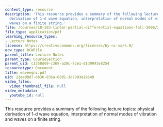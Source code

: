 ```yaml
---
content_type: resource
description: 'This resource provides a summary of the following lecture topics: physical
  derivation of 1-d wave equation, interpretation of normal modes of vibration and
  waves on a finite string.'
file: /courses/18-303-linear-partial-differential-equations-fall-2006/22ead9d70b36836a68d13c7393e19649_waveeqni.pdf
file_type: application/pdf
learning_resource_types:
- Lecture Notes
license: https://creativecommons.org/licenses/by-nc-sa/4.0/
ocw_type: OCWFile
parent_title: Lecture Notes
parent_type: CourseSection
parent_uid: c1358d09-c369-a28c-7ce1-d1d9943e8254
resourcetype: Document
title: waveeqni.pdf
uid: 22ead9d7-0b36-836a-68d1-3c7393e19649
video_files:
  video_thumbnail_file: null
video_metadata:
  youtube_id: null
---
```

This resource provides a summary of the following lecture topics: physical derivation of 1-d wave equation, interpretation of normal modes of vibration and waves on a finite string.